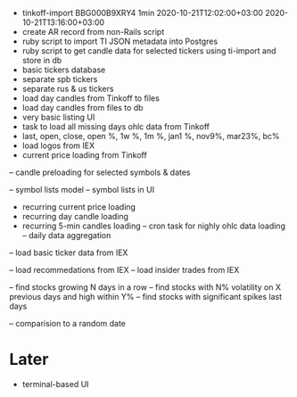 + tinkoff-import BBG000B9XRY4 1min 2020-10-21T12:02:00+03:00 2020-10-21T13:16:00+03:00
+ create AR record from non-Rails script
+ ruby script to import TI JSON metadata into Postgres
+ ruby script to get candle data for selected tickers using ti-import and store in db
+ basic tickers database
+ separate spb tickers
+ separate rus & us tickers
+ load day candles from Tinkoff to files
+ load day candles from files to db
+ very basic listing UI
+ task to load all missing days ohlc data from Tinkoff
+ last, open, close, open %, 1w %, 1m %, jan1 %, nov9%, mar23%, bc%
+ load logos from IEX
+ current price loading from Tinkoff

– candle preloading for selected symbols & dates

– symbol lists model
– symbol lists in UI

- recurring current price loading
- recurring day candle loading
- recurring 5-min candles loading
– cron task for nighly ohlc data loading
– daily data aggregation

– load basic ticker data from IEX

– load recommedations from IEX
– load insider trades from IEX

– find stocks growing N days in a row
– find stocks with N% volatility on X previous days and high within Y%
– find stocks with significant spikes last days

– comparision to a random date

# Later
- terminal-based UI
